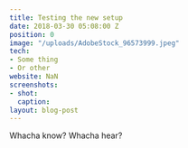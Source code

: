 ```yaml
---
title: Testing the new setup
date: 2018-03-30 05:08:00 Z
position: 0
image: "/uploads/AdobeStock_96573999.jpeg"
tech:
- Some thing
- Or other
website: NaN
screenshots:
- shot: 
  caption: 
layout: blog-post
---
```


Whacha know? Whacha hear?